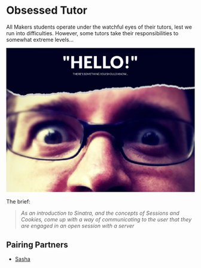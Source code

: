 # Obsessed Tutor

All Makers students operate under the watchful eyes of their tutors, lest we run into difficulties. However, some tutors take their responsibilities to somewhat extreme levels...

![Alt text](/public/images/rico_sees_all.png?raw=true "Enrique Sees All")

The brief:

> _As an introduction to Sinatra, and the concepts of Sessions and Cookies, come up with a way of communicating to the user that they are engaged in an open session with a server_


## Pairing Partners

* [Sasha](https://github.com/Arepo)
